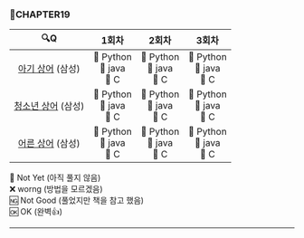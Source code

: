 ### :page_with_curl:CHAPTER19

|                                 :mag:Q                                  |                                          1회차                                          |                                          2회차                                          |                                          3회차                                          |
| :---------------------------------------------------------------------: | :-------------------------------------------------------------------------------------: | :-------------------------------------------------------------------------------------: | :-------------------------------------------------------------------------------------: |
|  [아기 상어](https://www.acmicpc.net/problem/16236 "백준 링크") (삼성)  | :black_square_button: Python<br/>:black_square_button: java<br/>:black_square_button: C | :black_square_button: Python<br/>:black_square_button: java<br/>:black_square_button: C | :black_square_button: Python<br/>:black_square_button: java<br/>:black_square_button: C |
| [청소년 상어](https://www.acmicpc.net/problem/19236 "백준 링크") (삼성) | :black_square_button: Python<br/>:black_square_button: java<br/>:black_square_button: C | :black_square_button: Python<br/>:black_square_button: java<br/>:black_square_button: C | :black_square_button: Python<br/>:black_square_button: java<br/>:black_square_button: C |
|  [어른 상어](https://www.acmicpc.net/problem/19237 "백준 링크") (삼성)  | :black_square_button: Python<br/>:black_square_button: java<br/>:black_square_button: C | :black_square_button: Python<br/>:black_square_button: java<br/>:black_square_button: C | :black_square_button: Python<br/>:black_square_button: java<br/>:black_square_button: C |

:black_square_button: Not Yet (아직 풀지 않음)<br/>
:x: worng (방법을 모르겠음)<br/>
:ng: Not Good (풀었지만 책을 참고 했음)<br/>
:ok: OK (완벽:+1:)<br/>

---

